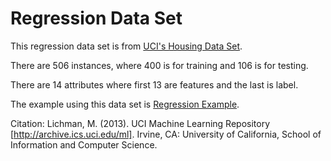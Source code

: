 # Regression Data Set

This regression data set is from [UCI's Housing Data Set](http://archive.ics.uci.edu/ml/datasets/Housing).

There are 506 instances, where 400 is for training and 106 is for testing.

There are 14 attributes where first 13 are features and the last is label.

The example using this data set is [Regression Example](./lbjava-examples/src/main/java/edu/cs/cogcomp/lbjava/examples/regression/README.md).

Citation: Lichman, M. (2013). UCI Machine Learning Repository [http://archive.ics.uci.edu/ml]. Irvine, CA: University of California, School of Information and Computer Science.
